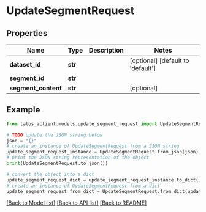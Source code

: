 # UpdateSegmentRequest


## Properties

Name | Type | Description | Notes
------------ | ------------- | ------------- | -------------
**dataset_id** | **str** |  | [optional] [default to 'default']
**segment_id** | **str** |  | 
**segment_content** | **str** |  | [optional] 

## Example

```python
from talos_aclient.models.update_segment_request import UpdateSegmentRequest

# TODO update the JSON string below
json = "{}"
# create an instance of UpdateSegmentRequest from a JSON string
update_segment_request_instance = UpdateSegmentRequest.from_json(json)
# print the JSON string representation of the object
print(UpdateSegmentRequest.to_json())

# convert the object into a dict
update_segment_request_dict = update_segment_request_instance.to_dict()
# create an instance of UpdateSegmentRequest from a dict
update_segment_request_from_dict = UpdateSegmentRequest.from_dict(update_segment_request_dict)
```
[[Back to Model list]](../README.md#documentation-for-models) [[Back to API list]](../README.md#documentation-for-api-endpoints) [[Back to README]](../README.md)


